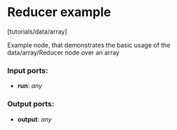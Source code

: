 # Reducer example

[tutorials/data/array]

Example node, that demonstrates the basic usage of the data/array/Reducer node over an array

### Input ports:

* __run__: _any_



### Output ports:

* __output__: _any_



